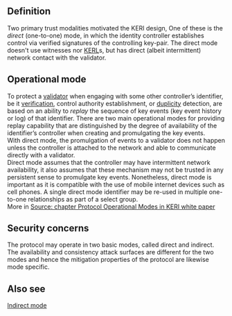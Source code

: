 ## Definition 
Two primary trust modalities motivated the KERI design, One of these is the _direct_ (one-to-one) mode, in which the identity controller establishes control via verified signatures of the controlling key-pair. The direct mode doesn't use witnesses nor [KERL](key-event-receipt-log)s, but has direct (albeit intermittent) network contact with the validator.

## Operational mode
To protect a [validator](validator) when engaging with some other controller’s identifier, be it [verification](verification), control authority establishment, or [duplicity](duplicity) detection, are based on an ability to _replay_ the sequence of key events (key event history or log) of that identifier. There are two main operational modes for providing replay capability that are distinguished by the degree of availability of the identifier’s controller when creating and promulgating the key events.  
With direct mode, the promulgation of events to a validator does not happen unless the controller is attached to the network and able to communicate directly with a validator.  
Direct mode assumes that the controller may have intermittent network availability, it also assumes that these mechanism may not be trusted in any persistent sense to promulgate key events. Nonetheless, direct mode is important as it is compatible with the use of mobile internet devices such as cell phones. A single direct mode identifier may be re-used in multiple one-to-one relationships as part of a select group.  
More in [Source: chapter Protocol Operational Modes in KERI white paper](https://github.com/SmithSamuelM/Papers/blob/master/whitepapers/KERI_WP_2.x.web.pdf)

## Security concerns
The protocol may operate in two basic modes, called direct and indirect. The availability and consistency attack surfaces are different for the two modes and hence the mitigation properties of the protocol are likewise mode specific.

## Also see
[Indirect mode](indirect-mode)